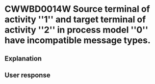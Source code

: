 # CWWBD0014W Source terminal of activity ''1'' and target terminal of activity ''2'' in process model ''0'' have incompatible message types.

## Explanation

## User response